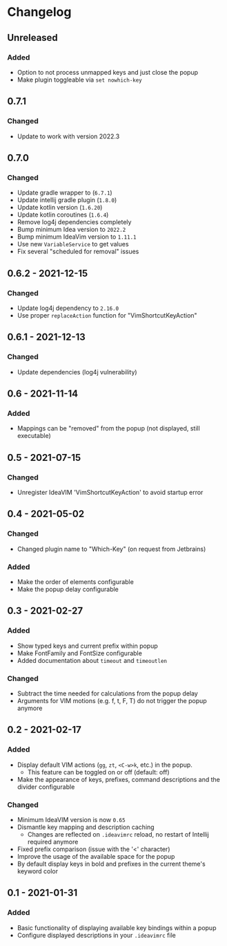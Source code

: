 # Changelog

## Unreleased

### Added

- Option to not process unmapped keys and just close the popup
- Make plugin toggleable via `set nowhich-key`

## 0.7.1

### Changed

- Update to work with version 2022.3

## 0.7.0

### Changed

- Update gradle wrapper to (`6.7.1`)
- Update intellij gradle plugin (`1.8.0`)
- Update kotlin version (`1.6.20`)
- Update kotlin coroutines (`1.6.4`)
- Remove log4j dependencies completely
- Bump minimum Idea version to `2022.2`
- Bump minimum IdeaVim version to `1.11.1`
- Use new `VariableService` to get values
- Fix several "scheduled for removal" issues

## 0.6.2 - 2021-12-15

### Changed

- Update log4j dependency to `2.16.0`
- Use proper `replaceAction` function for "VimShortcutKeyAction"

## 0.6.1 - 2021-12-13

### Changed

- Update dependencies (log4j vulnerability)

## 0.6 - 2021-11-14

### Added

- Mappings can be "removed" from the popup (not displayed, still executable)

## 0.5 - 2021-07-15

### Changed

- Unregister IdeaVIM 'VimShortcutKeyAction' to avoid startup error

## 0.4 - 2021-05-02

### Changed

- Changed plugin name to "Which-Key" (on request from Jetbrains)

### Added

- Make the order of elements configurable
- Make the popup delay configurable

## 0.3 - 2021-02-27

### Added

- Show typed keys and current prefix within popup
- Make FontFamily and FontSize configurable
- Added documentation about `timeout` and `timeoutlen`

### Changed

- Subtract the time needed for calculations from the popup delay
- Arguments for VIM motions (e.g. f, t, F, T) do not trigger the popup anymore

## 0.2 - 2021-02-17

### Added

- Display default VIM actions (`gg`, `zt`, `<C-w>k`, etc.) in the popup.
  - This feature can be toggled on or off (default: off)
- Make the appearance of keys, prefixes, command descriptions and the divider configurable

### Changed

- Minimum IdeaVIM version is now `0.65`
- Dismantle key mapping and description caching
  - Changes are reflected on `.ideavimrc` reload, no restart of Intellij required anymore
- Fixed prefix comparison (issue with the '<' character)
- Improve the usage of the available space for the popup
- By default display keys in bold and prefixes in the current theme's keyword color

## 0.1 - 2021-01-31

### Added

- Basic functionality of displaying available key bindings within a popup
- Configure displayed descriptions in your `.ideavimrc` file
